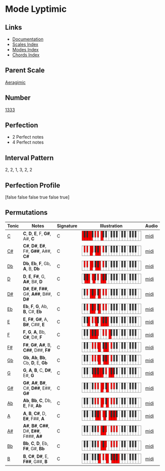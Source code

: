 # Mode Lyptimic

## Links

- [Documentation](index.md)
- [Scales Index](Scales.md)
- [Modes Index](Modes.md)
- [Chords Index](Chords.md)

## Parent Scale

[Aeragimic](ScaleAeragimic.md)

## Number

[1333](https://ianring.com/musictheory/scales/1333)

## Perfection

- 2 Perfect notes
- 4 Perfect notes

## Interval Pattern

2, 2, 1, 3, 2, 2

## Perfection Profile

[false false false true false true]

## Permutations

| Tonic | Notes | Signature | Illustration | Audio |
|-------|-------|-----------|--------------|-------|
| [C](ModeCNaturalLyptimic.md) | **C**, **D**, **E**, F, **G#**, A#, **C** | C | ![CNaturalLyptimic](ModeCNaturalLyptimic.png) | [midi](https://github.com/edipermadi/music/blob/main/docs/ModeCNaturalLyptimic.mid?raw=true) |
| [C#](ModeCSharpLyptimic.md) | **C#**, **D#**, **E#**, F#, **G##**, A##, **C#** | C | ![CSharpLyptimic](ModeCSharpLyptimic.png) | [midi](https://github.com/edipermadi/music/blob/main/docs/ModeCSharpLyptimic.mid?raw=true) |
| [Db](ModeDFlatLyptimic.md) | **Db**, **Eb**, **F**, Gb, **A**, B, **Db** | C | ![DFlatLyptimic](ModeDFlatLyptimic.png) | [midi](https://github.com/edipermadi/music/blob/main/docs/ModeDFlatLyptimic.mid?raw=true) |
| [D](ModeDNaturalLyptimic.md) | **D**, **E**, **F#**, G, **A#**, B#, **D** | C | ![DNaturalLyptimic](ModeDNaturalLyptimic.png) | [midi](https://github.com/edipermadi/music/blob/main/docs/ModeDNaturalLyptimic.mid?raw=true) |
| [D#](ModeDSharpLyptimic.md) | **D#**, **E#**, **F##**, G#, **A##**, B##, **D#** | C | ![DSharpLyptimic](ModeDSharpLyptimic.png) | [midi](https://github.com/edipermadi/music/blob/main/docs/ModeDSharpLyptimic.mid?raw=true) |
| [Eb](ModeEFlatLyptimic.md) | **Eb**, **F**, **G**, Ab, **B**, C#, **Eb** | C | ![EFlatLyptimic](ModeEFlatLyptimic.png) | [midi](https://github.com/edipermadi/music/blob/main/docs/ModeEFlatLyptimic.mid?raw=true) |
| [E](ModeENaturalLyptimic.md) | **E**, **F#**, **G#**, A, **B#**, C##, **E** | C | ![ENaturalLyptimic](ModeENaturalLyptimic.png) | [midi](https://github.com/edipermadi/music/blob/main/docs/ModeENaturalLyptimic.mid?raw=true) |
| [F](ModeFNaturalLyptimic.md) | **F**, **G**, **A**, Bb, **C#**, D#, **F** | C | ![FNaturalLyptimic](ModeFNaturalLyptimic.png) | [midi](https://github.com/edipermadi/music/blob/main/docs/ModeFNaturalLyptimic.mid?raw=true) |
| [F#](ModeFSharpLyptimic.md) | **F#**, **G#**, **A#**, B, **C##**, D##, **F#** | C | ![FSharpLyptimic](ModeFSharpLyptimic.png) | [midi](https://github.com/edipermadi/music/blob/main/docs/ModeFSharpLyptimic.mid?raw=true) |
| [Gb](ModeGFlatLyptimic.md) | **Gb**, **Ab**, **Bb**, Cb, **D**, E, **Gb** | C | ![GFlatLyptimic](ModeGFlatLyptimic.png) | [midi](https://github.com/edipermadi/music/blob/main/docs/ModeGFlatLyptimic.mid?raw=true) |
| [G](ModeGNaturalLyptimic.md) | **G**, **A**, **B**, C, **D#**, E#, **G** | C | ![GNaturalLyptimic](ModeGNaturalLyptimic.png) | [midi](https://github.com/edipermadi/music/blob/main/docs/ModeGNaturalLyptimic.mid?raw=true) |
| [G#](ModeGSharpLyptimic.md) | **G#**, **A#**, **B#**, C#, **D##**, E##, **G#** | C | ![GSharpLyptimic](ModeGSharpLyptimic.png) | [midi](https://github.com/edipermadi/music/blob/main/docs/ModeGSharpLyptimic.mid?raw=true) |
| [Ab](ModeAFlatLyptimic.md) | **Ab**, **Bb**, **C**, Db, **E**, F#, **Ab** | C | ![AFlatLyptimic](ModeAFlatLyptimic.png) | [midi](https://github.com/edipermadi/music/blob/main/docs/ModeAFlatLyptimic.mid?raw=true) |
| [A](ModeANaturalLyptimic.md) | **A**, **B**, **C#**, D, **E#**, F##, **A** | C | ![ANaturalLyptimic](ModeANaturalLyptimic.png) | [midi](https://github.com/edipermadi/music/blob/main/docs/ModeANaturalLyptimic.mid?raw=true) |
| [A#](ModeASharpLyptimic.md) | **A#**, **B#**, **C##**, D#, **E##**, F###, **A#** | C | ![ASharpLyptimic](ModeASharpLyptimic.png) | [midi](https://github.com/edipermadi/music/blob/main/docs/ModeASharpLyptimic.mid?raw=true) |
| [Bb](ModeBFlatLyptimic.md) | **Bb**, **C**, **D**, Eb, **F#**, G#, **Bb** | C | ![BFlatLyptimic](ModeBFlatLyptimic.png) | [midi](https://github.com/edipermadi/music/blob/main/docs/ModeBFlatLyptimic.mid?raw=true) |
| [B](ModeBNaturalLyptimic.md) | **B**, **C#**, **D#**, E, **F##**, G##, **B** | C | ![BNaturalLyptimic](ModeBNaturalLyptimic.png) | [midi](https://github.com/edipermadi/music/blob/main/docs/ModeBNaturalLyptimic.mid?raw=true) |
